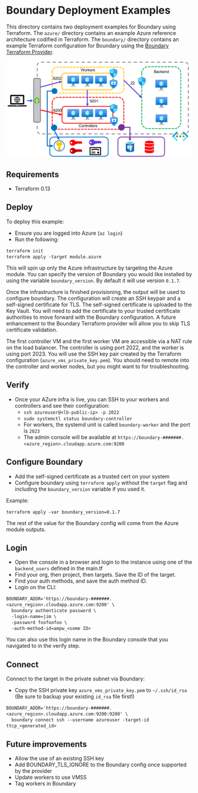 # Boundary Deployment Examples
This directory contains two deployment examples for Boundary using Terraform. The `azure/` directory contains an example Azure reference architecture codified in Terraform. The `boundary/` directory contains an example Terraform configuration for Boundary using the [Boundary Terraform Provider](https://github.com/hashicorp/terraform-provider-boundary).

![](azure_arch.png)

## Requirements
- Terraform 0.13

## Deploy
To deploy this example:
- Ensure you are logged into Azure (`az login`)
- Run the following:

```
terraform init
terraform apply -target module.azure
```

This will spin up only the Azure infrastructure by targeting the Azure module. You can specify the version of Boundary you would like installed by using the variable `boundary_version`. By default it will use version `0.1.7`.

Once the infrastructure is finished provisioning, the output will be used to configure boundary. The configuration will create an SSH keypair and a self-signed certificate for TLS. The self-signed certificate is uploaded to the Key Vault. You will need to add the certificate to your trusted certificate authorities to move forward with the Boundary configuration. A future enhancement to the Boundary Terraform provider will allow you to skip TLS certificate validation.

The first controller VM and the first worker VM are accessible via a NAT rule on the load balancer. The controller is using port 2022, and the worker is using port 2023. You will use the SSH key pair created by the Terraform configuration (`azure_vms_private_key.pem`). You should need to remote into the controller and worker nodes, but you might want to for troubleshooting.

## Verify
- Once your AZure infra is live, you can SSH to your workers and controllers and see their configuration:
  - `ssh azureuser@<lb-public-ip> -p 2022`
  - `sudo systemctl status boundary-controller`
  - For workers, the systemd unit is called `boundary-worker` and the port is `2023`
  - The admin console will be available at `https://boundary-#######.<azure_region>.cloudapp.azure.com:9200`

## Configure Boundary 
- Add the self-signed certificate as a trusted cert on your system
- Configure boundary using `terraform apply` without the `target` flag and including the `boundary_version` variable if you used it.

Example:

```
terraform apply -var boundary_version=0.1.7
```

The rest of the value for the Boundary config will come from the Azure module outputs.

## Login
- Open the console in a browser and login to the instance using one of the `backend_users` defined in the main.tf 
- Find your org, then project, then targets. Save the ID of the target. 
- Find your auth methods, and save the auth method ID.
- Login on the CLI: 

```
BOUNDARY_ADDR='https://boundary-#######.<azure_region>.cloudapp.azure.com:9200' \
  boundary authenticate password \
  -login-name=jim \
  -password foofoofoo \
  -auth-method-id=ampw_<some ID>
```

You can also use this login name in the Boundary console that you navigated to in the verify step.

## Connect

Connect to the target in the private subnet via Boundary:
- Copy the SSH private key `azure_vms_private_key.pem` to `~/.ssh/id_rsa` (Be sure to backup your existing `id_rsa` file first!)

```
BOUNDARY_ADDR='https://boundary-#######.<azure_region>.cloudapp.azure.com:9200:9200' \
  boundary connect ssh --username azureuser -target-id ttcp_<generated_id>
```

## Future improvements

- Allow the use of an existing SSH key
- Add BOUNDARY_TLS_IGNORE to the Boundary config once supported by the provider
- Update workers to use VMSS
- Tag workers in Boundary
